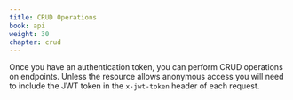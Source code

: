 ```yaml
---
title: CRUD Operations
book: api
weight: 30
chapter: crud
---
```

Once you have an authentication token, you can perform CRUD operations on endpoints. Unless the resource allows anonymous access you will need to include the JWT token in the `x-jwt-token` header of each request.
